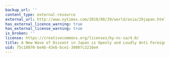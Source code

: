 ```yaml
---
backup_url: ''
content_type: external-resource
external_url: http://www.nytimes.com/2010/08/29/world/asia/29japan.html?pagewanted=all&gwh=5CC3D06B6611F84779318307253D6B8F
has_external_licence_warning: true
has_external_license_warning: true
is_broken: ''
license: https://creativecommons.org/licenses/by-nc-sa/4.0/
title: A New Wave of Dissent in Japan is Openly and Loudly Anti Foreign
uid: 75c18870-be4b-43eb-bce1-39807c3216e4
---
```

